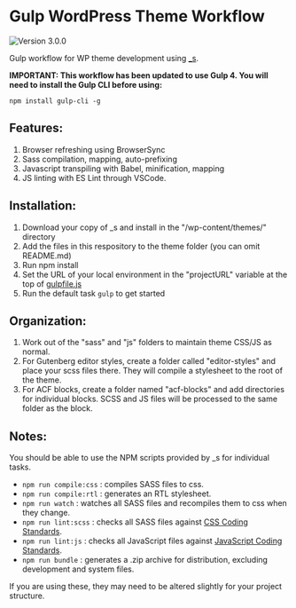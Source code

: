 # Gulp WordPress Theme Workflow

![Version 3.0.0](https://img.shields.io/badge/Version-3.0.0-brightgreen.svg)

Gulp workflow for WP theme development using [_s](http://underscores.me/).

**IMPORTANT: This workflow has been updated to use Gulp 4. You will need to install the Gulp CLI before using:**

`
npm install gulp-cli -g
`

## Features:

1. Browser refreshing using BrowserSync
2. Sass compilation, mapping, auto-prefixing
3. Javascript transpiling with Babel, minification, mapping
4. JS linting with ES Lint through VSCode.

## Installation:

1. Download your copy of _s and install in the "/wp-content/themes/" directory
2. Add the files in this respository to the theme folder (you can omit README.md)
3. Run npm install
4. Set the URL of your local environment in the "projectURL" variable at the top of [gulpfile.js](gulpfile.js)
5. Run the default task `gulp` to get started

## Organization:
1. Work out of the "sass" and "js" folders to maintain theme CSS/JS as normal.
2. For Gutenberg editor styles, create a folder called "editor-styles" and place your scss files there. They will compile a stylesheet to the root of the theme.
3. For ACF blocks, create a folder named "acf-blocks" and add directories for individual blocks. SCSS and JS files will be processed to the same folder as the block.

## Notes:
You should be able to use the NPM scripts provided by _s for individual tasks.

- `npm run compile:css` : compiles SASS files to css.
- `npm run compile:rtl` : generates an RTL stylesheet.
- `npm run watch` : watches all SASS files and recompiles them to css when they change.
- `npm run lint:scss` : checks all SASS files against [CSS Coding Standards](https://developer.wordpress.org/coding-standards/wordpress-coding-standards/css/).
- `npm run lint:js` : checks all JavaScript files against [JavaScript Coding Standards](https://developer.wordpress.org/coding-standards/wordpress-coding-standards/javascript/).
- `npm run bundle` : generates a .zip archive for distribution, excluding development and system files.

If you are using these, they may need to be altered slightly for your project structure.